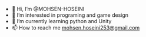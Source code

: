 - 👋 Hi, I’m @MOHSEN-HOSEINI
- 👀 I’m interested in programing and game design
- 🌱 I’m currently learning python and Unity
- 📫 How to reach me mohsen.hoseini253@gmail.com
